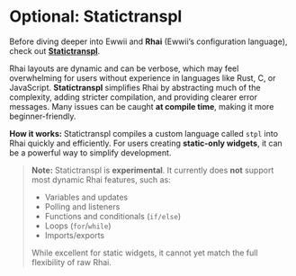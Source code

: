 # Optional: Statictranspl

Before diving deeper into Ewwii and **Rhai** (Ewwii’s configuration language), check out **[Statictranspl](https://ewwii-sh.github.io/statictranspl/)**.

Rhai layouts are dynamic and can be verbose, which may feel overwhelming for users without experience in languages like Rust, C, or JavaScript. **Statictranspl** simplifies Rhai by abstracting much of the complexity, adding stricter compilation, and providing clearer error messages. Many issues can be caught **at compile time**, making it more beginner-friendly.

**How it works:**
Statictranspl compiles a custom language called `stpl` into Rhai quickly and efficiently. For users creating **static-only widgets**, it can be a powerful way to simplify development.

> **Note:**
> Statictranspl is **experimental**. It currently does **not** support most dynamic Rhai features, such as:
>
> -   Variables and updates
> -   Polling and listeners
> -   Functions and conditionals (`if/else`)
> -   Loops (`for`/`while`)
> -   Imports/exports
>
> While excellent for static widgets, it cannot yet match the full flexibility of raw Rhai.
